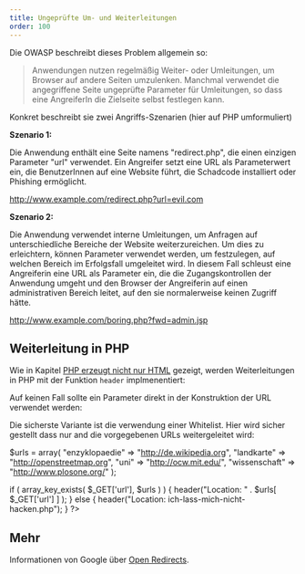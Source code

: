 ```yaml
---
title: Ungeprüfte Um- und Weiterleitungen
order: 100
---
```


Die OWASP beschreibt dieses Problem allgemein so:

> Anwendungen nutzen regelmäßig Weiter- oder Umleitungen, um Browser auf andere Seiten umzulenken. Manchmal verwendet die angegriffene Seite ungeprüfte Parameter für Umleitungen, so dass eine AngreiferIn die Zielseite selbst festlegen kann.

Konkret beschreibt sie zwei Angriffs-Szenarien (hier auf PHP umformuliert)

**Szenario 1:**

Die Anwendung enthält eine Seite namens "redirect.php", die einen einzigen Parameter "url" verwendet. 
Ein Angreifer setzt eine URL als Parameterwert ein, die BenutzerInnen auf eine Website führt, 
die Schadcode installiert oder Phishing ermöglicht. 

  http://www.example.com/redirect.php?url=evil.com 

**Szenario 2:**

Die Anwendung verwendet interne Umleitungen, um Anfragen auf unterschiedliche Bereiche der Website 
weiterzureichen. Um dies zu erleichtern, können Parameter verwendet werden, um festzulegen, 
auf welchen Bereich im Erfolgsfall umgeleitet wird. In diesem Fall schleust eine
Angreiferin eine URL als Parameter ein, die die Zugangskontrollen der Anwendung umgeht 
und den Browser der Angreiferin auf einen administrativen Bereich leitet, auf den sie 
normalerweise keinen Zugriff hätte. 

  http://www.example.com/boring.php?fwd=admin.jsp

## Weiterleitung in PHP

Wie in Kapitel [PHP erzeugt nicht nur HTML](/http/php-erzeugt/) gezeigt,
werden Weiterleitungen in PHP mit der Funktion `header` implmenentiert:

<php caption="Weiterleitung in PHP">
    <?php
    // hier passieren wichtige Dinge ...
    header("Location: status.php");
    exit; /* fertig, nichts weiter ausgeben! */
    ?>
</php>

Auf keinen Fall sollte ein Parameter direkt in der Konstruktion der URL verwendet werden:

<php caption="Ungeprüfte Weiterleitung in PHP - so nicht programmieren!">
    <?php
    // hier passieren wichtige Dinge ...
    header("Location: " + $_GET['url'] ); // so nicht programmieren!
    ?>
</php>


Die sicherste Variante ist die verwendung einer Whitelist. Hier
wird sicher gestellt dass nur and die vorgegebenen URLs weitergeleitet wird:

<php caption="Weiterleitung in PHP - mit Whitelist">
<?php
// whitelist der erlaubten urls

$urls = array(
  "enzyklopaedie" => "http://de.wikipedia.org",
  "landkarte"     => "http://openstreetmap.org",
  "uni"           => "http://ocw.mit.edu/",
  "wissenschaft"  => "http://www.plosone.org/"
);

if ( array_key_exists( $_GET['url'], $urls ) ) {
  header("Location: " . $urls[  $_GET['url'] ]  );
} else {
  header("Location: ich-lass-mich-nicht-hacken.php");
}
?>
</php>

## Mehr

Informationen von Google über [Open Redirects](http://googlewebmastercentral.blogspot.com/2009/01/open-redirect-urls-is-your-site-being.html).

